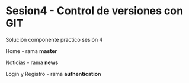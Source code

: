 # Sesion4 - Control de versiones con GIT
Solución componente practico sesión 4

Home - rama **master** 

Noticias - rama **news**

Login y Registro - rama **authentication**

